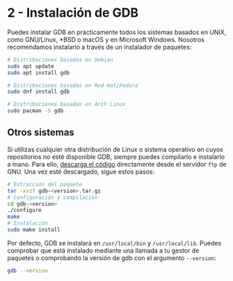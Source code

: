 # 2 - Instalación de GDB

Puedes instalar GDB en prácticamente todos los sistemas basados en UNIX, como GNU/Linux, \*BSD o macOS y en Microsoft Windows.
Nosotros recomendamos instalarlo a través de un instalador de paquetes:

```sh
# Distribuciones basadas en Debian
sudo apt update
sudo apt install gdb

# Distribuciones basadas en Red Hat/Fedora
sudo dnf install gdb

# Distribuciones basadas en Arch Linux
sudo pacman -S gdb
```

## Otros sistemas

Si utilizas cualquier otra distribución de Linux o sistema operativo en cuyos repositorios no esté disponible GDB, siempre puedes compilarlo e instalarlo a mano.
Para ello, [descarga el código](https://ftp.gnu.org/gnu/gdb/) directamente desde el servidor `ftp` de GNU.
Una vez esté descargado, sigue estos pasos:

```sh
# Extracción del paquete
tar -xvzf gdb-<version>.tar.gz
# Configuración y compilación
cd gdb-<version>
./configure
make
# Instalación
sudo make install
```

Por defecto, GDB se instalará en `/usr/local/bin` y `/usr/local/lib`.
Puedes comprobar que está instalado mediante una llamada a tu gestor de paquetes o comprobando la versión de gdb con el argumento `--version`:

```sh
gdb --version
```
